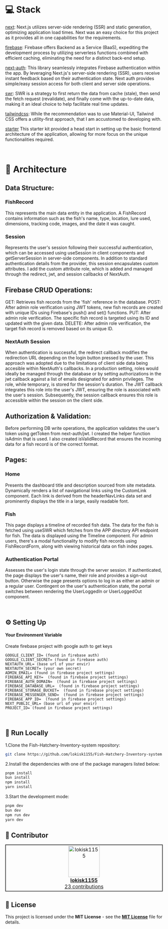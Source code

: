 # 💻 Stack

[next](https://nextjs.org/): Next.js utilizes server-side rendering (SSR) and static generation, optimizing application load times. Next was an easy choice for this project as it provides all in one capabilities for the requirements.

[firebase](https://firebase.google.com/): Firebase offers Backend as a Service (BaaS), expediting the development process by utilizing serverless functions combined with efficient caching, eliminating the need for a distinct back-end setup.

[next-auth](https://next-auth.js.org/): This library seamlessly integrates Firebase authentication within the app. By leveraging Next.js's server-side rendering (SSR), users receive instant feedback based on their authentication state. Next auth provides simple/easy session access for both client and server side operations.

[swr](https://swr.vercel.app/): SWR is a strategy to first return the data from cache (stale), then send the fetch request (revalidate), and finally come with the up-to-date data, making it an ideal choice to help facilitate real time updates.

[tailwindcss](https://tailwindcss.com/): While the recommendation was to use Material-UI, Tailwind CSS offers a utility-first approach, that I am accustomed to developing with.

[starter](https://vercel.com/templates/next.js/tailwind-css-starter-blog) This starter kit provided a head start in setting up the basic frontend architecture of the application, allowing for more focus on the unique functionalities required.

<br>

# 📝 Architecture

## Data Structure:

### FishRecord

This represents the main data entity in the application. A FishRecord contains information such as the fish's name, type, location, lure used, dimensions, tracking code, images, and the date it was caught.

### Session

Represents the user's session following their successful authentication, which can be accessed using useSession in client components and getServerSession in server-side components. In addition to standard authentication details from the provider, this session encapsulates custom attributes. I add the custom attribute role, which is added and managed through the redirect, jwt, and session callbacks of NextAuth.

## Firebase CRUD Operations:

GET: Retrieves fish records from the 'fish' reference in the database.
POST: After admin role verification using JWT tokens, new fish records are created with unique IDs using Firebase's push() and set() functions.
PUT: After admin role verification. The specific fish record is targeted using its ID and updated with the given data.
DELETE: After admin role verification, the target fish record is removed based on its unique ID.

### NextAuth Session

When authentication is successful, the redirect callback modifies the redirection URL depending on the login button pressed by the user. This approach was adopted due to the limitations of client side data being accesible within NextAuth's callbacks. In a production setting, roles would ideally be managed through the database or by setting authorizations in the jwt callback against a list of emails designated for admin privileges. The role, while temporary, is stored for the session's duration. The JWT callback integrates this role into the user's JWT, ensuring the role is associated with the user's session. Subsequently, the session callback ensures this role is accessible within the session on the client side.

## Authorization & Validation:

Before performing DB write operations, the application validates the user's token using getToken from next-auth/jwt. I created the helper function isAdmin that is used. I also created isValidRecord that ensures the incoming data for a fish record is of the correct format.

## Pages:

### Home

Presents the dashboard title and description sourced from site metadata.
Dynamically renders a list of navigational links using the CustomLink component. Each link is derived from the headerNavLinks data set and prominently displays the title in a large, easily readable font.

### Fish

This page displays a timeline of recorded fish data.
The data for the fish is fetched using useSWR which fetches from the APP directory API endpoint for fish.
The data is displayed using the Timeline component.
For admin users, there's a modal functionality to modify fish records using FishRecordForm, along with viewing historical data on fish index pages.

### Authentication Portal

Assesses the user's login state through the server session.
If authenticated, the page displays the user's name, their role and provides a sign-out button. Otherwise the page presents options to log in as either an admin or a regular user.
Contingent on the user's authentication state, the portal switches between rendering the UserLoggedIn or UserLoggedOut component.

<br>

## ⚙️ Setting Up

#### Your Environment Variable

Create firebase project with google auth to get keys

```
GOOGLE_CLIENT_ID= (found in firebase auth)
GOOGLE_CLIENT_SECRET= (found in firebase auth)
NEXTAUTH_URL= (base url of your envir)
NEXTAUTH_SECRET= (your own secret)
ADMIN_EMAIL= (found in firebase project settings)
FIREBASE_API_KEY=  (found in firebase project settings)
FIREBASE_AUTH_DOMAIN=  (found in firebase project settings)
FIREBASE_DATABASE_URL=  (found in firebase project settings)
FIREBASE_STORAGE_BUCKET=  (found in firebase project settings)
FIREBASE_MESSENGER_SEND=  (found in firebase project settings)
FIREBASE_APP_ID=  (found in firebase project settings)
NEXT_PUBLIC_URL= (base url of your envir)
PROJECT_ID= (found in firebase project settings)
```

<br>

## 🚀 Run Locally

1.Clone the Fish-Hatchery-Inventory-system repository:

```sh
git clone https://github.com/lokisk1155/Fish-Hatchery-Inventory-system
```

2.Install the dependencies with one of the package managers listed below:

```bash
pnpm install
bun install
npm install
yarn install
```

3.Start the development mode:

```bash
pnpm dev
bun dev
npm run dev
yarn dev
```

## 🙌 Contributor

<table style="border:1px solid #404040;text-align:center;width:100%">
<tr><td style="width:14.29%;border:1px solid #404040;">
        <a href="https://github.com/lokisk1155" spellcheck="false">
          <img src="https://avatars.githubusercontent.com/u/95663040?v=4?s=100" width="100px;" alt="lokisk1155"/>
          <br />
          <b>lokisk1155</b>
        </a>
        <br />
        <a href="https://github.com/lokisk1155/Fish-Hatchery-Inventory-system/commits?author=lokisk1155" title="Contributions" spellcheck="false">
          23 contributions
        </a>
      </td></table>

## 📄 License

This project is licensed under the **MIT License** - see the [**MIT License**](https://github.com/lokisk1155/Fish-Hatchery-Inventory-system/blob/main/LICENSE) file for details.
